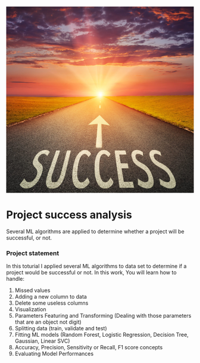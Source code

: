 
<p align="center">
  <img width="1000" height="500" src="assets/Success.jpg" >
</p>

# Project success analysis
 Several ML algorithms are applied to determine whether a project will be successful, or not.


 
### Project statement
In this toturial I applied several ML algorithms to data set to determine if a project would be successful or not. 
In this work, You will learn how to handle:

1. Missed values
2. Adding a new column to data
3. Delete some useless columns
4. Visualization
5. Parameters Featuring and Transforming (Dealing with those parameters that are an object not digit)
6. Splitting data (train, validate and test)
7. Fitting ML models (Random Forest, Logistic Regression, Decision Tree, Gaussian, Linear SVC)
8. Accuracy, Precision, Sensitivity or Recall, F1 score concepts
9. Evaluating Model Performances






